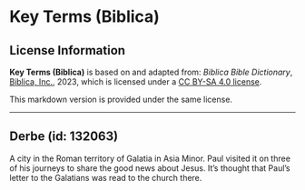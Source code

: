 # Key Terms (Biblica)

## License Information

**Key Terms (Biblica)** is based on and adapted from: _Biblica Bible Dictionary_, [Biblica, Inc.](https://www.biblica.com/), 2023, which is licensed under a [CC BY-SA 4.0 license](https://creativecommons.org/licenses/by-sa/4.0/legalcode.en).

This markdown version is provided under the same license.



--------------------------------

## Derbe (id: 132063)

A city in the Roman territory of Galatia in Asia Minor. Paul visited it on three of his journeys to share the good news about Jesus. It’s thought that Paul’s letter to the Galatians was read to the church there.


